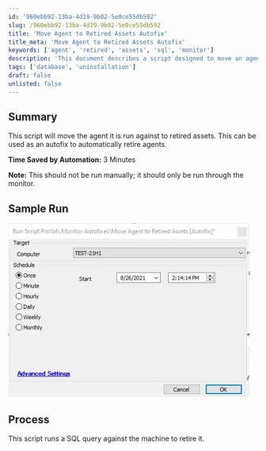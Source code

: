 ```yaml
---
id: '960ebb92-13ba-4d19-9b02-5e0ce55db592'
slug: /960ebb92-13ba-4d19-9b02-5e0ce55db592
title: 'Move Agent to Retired Assets Autofix'
title_meta: 'Move Agent to Retired Assets Autofix'
keywords: ['agent', 'retired', 'assets', 'sql', 'monitor']
description: 'This document describes a script designed to move an agent to retired assets automatically. It serves as an autofix for retiring agents, saving approximately 3 minutes of manual work. The script should only be executed through the monitor, not manually.'
tags: ['database', 'uninstallation']
draft: false
unlisted: false
---
```


## Summary

This script will move the agent it is run against to retired assets. This can be used as an autofix to automatically retire agents.

**Time Saved by Automation:** 3 Minutes

**Note:** This should not be run manually; it should only be run through the monitor.

## Sample Run

![Sample Run](../../../static/img/docs/960ebb92-13ba-4d19-9b02-5e0ce55db592/image_1.webp)

## Process

This script runs a SQL query against the machine to retire it.
